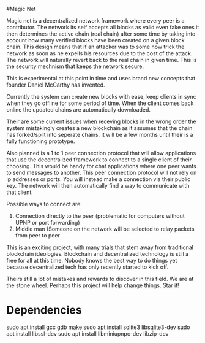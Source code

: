 #Magic Net

Magic net is a decentralized network framework where every peer is a contributor. The network its self accepts all blocks as valid even fake ones it then determines
the active chain (real chain) after some time by taking into account how many verified blocks have been created on a given block chain.
This design means that if an attacker was to some how trick the network as soon as he expells his resources due to the cost of the attack. The network will naturally 
revert back to the real chain in given time. This is the security mechnism that keeps the network secure.

This is experimental at this point in time and uses brand new concepts that founder Daniel McCarthy has invented. 

Currently the system can create new blocks with ease, keep clients in sync when they go offline for some period of time. When the client comes back online the updated
chains are automatically downloaded. 

Their are some current issues when receving blocks in the wrong order the system mistakingly creates a new blockchain as it assumes that the chain
has forked/split into seperate chains. It will be a few months until their is a fully functioning prototype.

Also planned is a 1 to 1 peer connection protocol that will allow applications that use the decentralized framework to connect to a single client of their
choosing. This would be handy for chat applications where one peer wants to send messages to another. This peer connection protocol will not rely on ip addresses
or ports. You will instead make a connection via their public key. The network will then automatically find a way to communicate with that client.

Possible ways to connect are:
1. Connection directly to the peer (problematic for computers without UPNP or port forwarding)
2. Middle man (Someone on the network will be selected to relay packets from peer to peer

This is an exciting project, with many trials that stem away from traditional blockchain ideologies. Blockchain and decentralized technology is still a free for all at
this time. Nobody knows the best way to do things yet because decentralized tech has only recently started to kick off.

Theirs still a lot of mistakes and rewards to discover in this field. We are at the stone wheel. Perhaps this project will help change things.
Star it!


# Dependencies

sudo apt install gcc gdb make 
sudo apt install sqlite3 libsqlite3-dev
sudo apt install libssl-dev
sudo apt install libminiupnpc-dev libzip-dev


